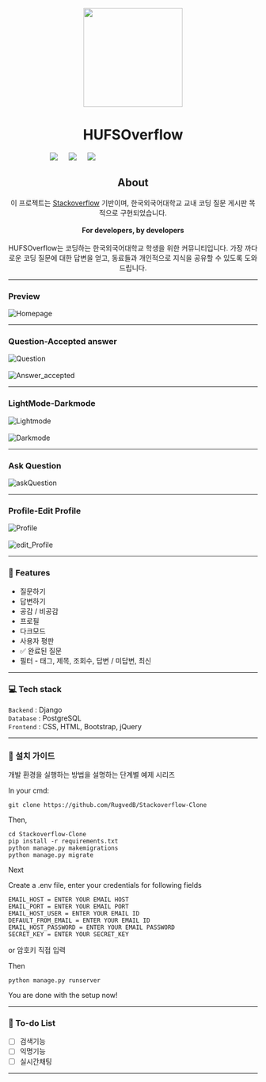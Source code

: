 <p align="center">
<img src ="https://upload.wikimedia.org/wikipedia/commons/thumb/e/ef/Stack_Overflow_icon.svg/768px-Stack_Overflow_icon.svg.png" width = 200px>
</p>

<h1 align = 'center'> HUFSOverflow
</h1>

&emsp;&emsp;&emsp;&emsp;&emsp;&emsp;[![](https://img.shields.io/badge/Made_with-Django-blue?style=for-the-badge&logo=Django)](https://www.djangoproject.com/)
&emsp;
[![](https://img.shields.io/badge/Made_with-postgreSQL-informational?style=for-the-badge&logo=postgreSQL)](https://www.postgresql.org/)
&emsp;
[![](https://img.shields.io/badge/IDE-pycharm-green?style=for-the-badge&logo=pycharm)](https://www.jetbrains.com/ko-kr/pycharm/features/ "Pycharm")


<h2 align='center'> About </h2>
<p align='center'>
이 프로젝트는 <a href="http://stackoverflow.com/">Stackoverflow</a> 기반이며, 한국외국어대학교 교내 코딩 질문 게시판 목적으로 구현되었습니다.
   <br><br>
   <b>For developers, by developers</b>
   <br><br>
HUFSOverflow는 코딩하는 한국외국어대학교 학생을 위한 커뮤니티입니다. 가장 까다로운 코딩 질문에 대한 답변을 얻고, 동료들과 개인적으로 지식을 공유할 수 있도록 도와드립니다.</p>

-----------------------------------

### Preview

![Homepage](./assets/Homepage.png)

-----------------------------------

### Question-Accepted answer

![Question](./assets/Question.png)
<br><br>
![Answer_accepted](./assets/Answer_accepted.PNG)

-----------------------------------

### LightMode-Darkmode

![Lightmode](./assets/Lightmode.PNG)
<br><br>
![Darkmode](./assets/Darkmode.PNG)

-----------------------------------

### Ask Question

![askQuestion](./assets/askQuestion.PNG)

-----------------------------------

### Profile-Edit Profile

![Profile](./assets/Profile.PNG)
<br><br>
![edit_Profile](./assets/edit_profile.PNG)

-----------------------------------

### 🚀 Features

<p align="left">
   <ul>
      <li>질문하기</li>
      <li>답변하기</li>
      <li>공감 / 비공감</li>
      <li>프로필</li>
      <li>다크모드</li>
      <li>사용자 평판</li>
      <li>✅ 완료된 질문</li>
      <li>필터 - 태그, 제목, 조회수, 답변 / 미답변, 최신</li>
   </ul>


-----------------------------------

### 💻 Tech stack

`Backend` : Django <br>
`Database` : PostgreSQL <br>
`Frontend` : CSS, HTML, Bootstrap, jQuery  <br>

-----------------------------------

### 🚀 설치 가이드

개발 환경을 실행하는 방법을 설명하는 단계별 예제 시리즈

In your cmd:

```
git clone https://github.com/RugvedB/Stackoverflow-Clone
```

Then,

```
cd Stackoverflow-Clone
pip install -r requirements.txt
python manage.py makemigrations
python manage.py migrate
```

Next

Create a .env file, enter your credentials for following fields

```
EMAIL_HOST = ENTER YOUR EMAIL HOST
EMAIL_PORT = ENTER YOUR EMAIL PORT
EMAIL_HOST_USER = ENTER YOUR EMAIL ID
DEFAULT_FROM_EMAIL = ENTER YOUR EMAIL ID
EMAIL_HOST_PASSWORD = ENTER YOUR EMAIL PASSWORD
SECRET_KEY = ENTER YOUR SECRET_KEY
```

or 암호키 직접 입력

Then

```
python manage.py runserver
```

You are done with the setup now!

------------------------------------------

### 📝 To-do List

- [ ] 검색기능
- [ ] 익명기능
- [ ] 실시간채팅

------------------------------------------
